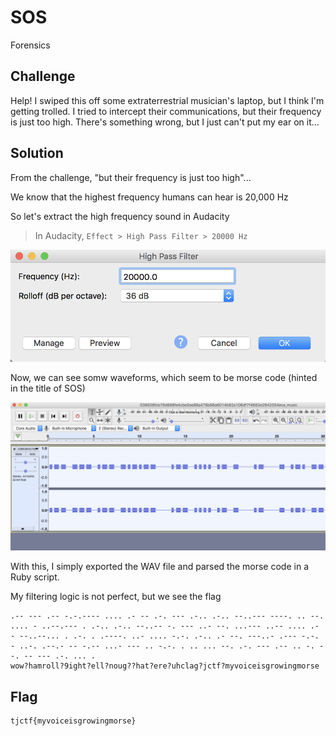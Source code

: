 # SOS
Forensics

## Challenge 

Help! I swiped this off some extraterrestrial musician's laptop, but I think I'm getting trolled. I tried to intercept their communications, but their frequency is just too high. There's something wrong, but I just can't put my ear on it...

## Solution

From the challenge, "but their frequency is just too high"...

We know that the highest frequency humans can hear is 20,000 Hz

So let's extract the high frequency sound in Audacity

> In Audacity, `Effect > High Pass Filter > 20000 Hz`

![screenshot1.png](screenshot1.png)

Now, we can see somw waveforms, which seem to be morse code (hinted in the title of SOS)

![screenshot2.png](screenshot2.png)

With this, I simply exported the WAV file and parsed the morse code in a Ruby script.

My filtering logic is not perfect, but we see the flag

	.-- --- .-- -.-.---- .... .- -- .-. --- .-.. .-.. --..--- ----. .. --. .... - ..--.--- . .-.. .-.. --..-- -. --- ..- --. ...--- ..-- .... .- - --..--... . .-. . .----. ..- .... -.-. .-.. .- --. ---..- .--- -.-. - ..-. .--.- -- -.-- ...- --- .. -.-. . .. ... --. .-. --- .-- .. -. --. -- --- .-. ... .
	wow?hamroll?9ight?ell?noug??hat?ere?uhclag?jctf?myvoiceisgrowingmorse

## Flag

	tjctf{myvoiceisgrowingmorse}